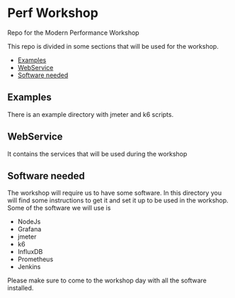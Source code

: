 # Perf Workshop
Repo for the Modern Performance Workshop

This repo is divided in some sections that will be used for the workshop.

- [Examples](./examples/README.MD)
- [WebService](./webservice/README.md)
- [Software needed](./software/README.md)

## Examples
There is an example directory with jmeter and k6 scripts.

## WebService
It contains the services that will be used during the workshop

## Software needed
The workshop will require us to have some software. In this directory you will find some instructions to get it and set it up to be used in the workshop.
Some of the software we will use is
- NodeJs
- Grafana
- jmeter
- k6
- InfluxDB
- Prometheus
- Jenkins


Please make sure to come to the workshop day with all the software installed.
